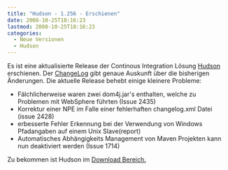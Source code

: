```yaml
---
title: "Hudson - 1.256 - Erschienen"
date: 2008-10-25T18:16:23
lastmod: 2008-10-25T18:16:23
categories:
  - Neue Versionen
  - Hudson
---
```

Es ist eine aktualisierte Release der Continous Integration Lösung [Hudson](https://hudson.dev.java.net/) erschienen.
Der [ChangeLog](https://hudson.dev.java.net/changelog.html) gibt genaue Auskunft über die bisherigen Änderungen. 
Die aktuelle Release behebt einige kleinere Probleme:

+ Fälchlicherweise waren zwei dom4j.jar's enthalten, welche zu Problemen mit WebSphere führten (Issue 2435)
+ Korrektur einer NPE im Falle einer fehlerhaften changelog.xml Datei (issue 2428)
+ erbesserte Fehler Erkennung bei der Verwendung von Windows Pfadangaben auf einem Unix Slave(report)
+ Automatisches Abhängigkeits Management von Maven Projekten kann nun deaktiviert werden (Issue 1714)

Zu bekommen ist Hudson im [Download Bereich.](https://hudson.dev.java.net/servlets/ProjectDocumentList?folderID=2761&expandFolder=2761&folderID=0)
